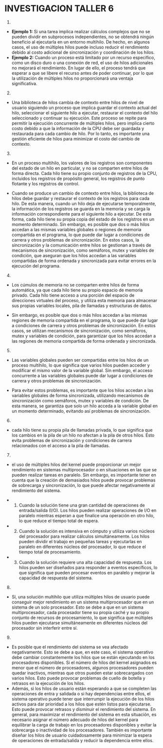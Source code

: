 # **INVESTIGACION TALLER 6**

1.

* **Ejemplo 1:** Si una tarea implica realizar cálculos complejos que no se pueden dividir en subprocesos independientes, no se obtendrá ningún beneficio al ejecutarla en un entorno multihilo. De hecho, en algunos casos, el uso de múltiples hilos puede incluso reducir el rendimiento debido al costo adicional de sincronización y coordinación de los hilos.
* **Ejemplo 2:** Cuando un proceso está limitado por un recurso específico, como un disco duro o una conexión de red, el uso de hilos adicionales no mejorará el rendimiento. En lugar de ello, el proceso tendrá que esperar a que se libere el recurso antes de poder continuar, por lo que la utilización de múltiples hilos no proporcionará una ventaja significativa.
 
2. 
 
 * Una biblioteca de hilos cambia de contexto entre hilos de nivel de usuario siguiendo un proceso que implica guardar el contexto actual del hilo, seleccionar el siguiente hilo a ejecutar, restaurar el contexto del hilo seleccionado y continuar su ejecución. Este proceso se repite para permitir la ejecución concurrente de múltiples hilos, pero implica cierto costo debido a que la información de la CPU debe ser guardada y restaurada para cada cambio de hilo. Por lo tanto, es importante una gestión eficiente de hilos para minimizar el costo del cambio de contexto.
  
3.

* En un proceso multihilo, los valores de los registros son componentes del estado de un hilo en particular, y no se comparten entre hilos de forma directa. Cada hilo tiene su propio conjunto de registros de la CPU, incluidos los registros de propósito general, los registros de punto flotante y los registros de control.

* Cuando se produce un cambio de contexto entre hilos, la biblioteca de hilos debe guardar y restaurar el contexto de los registros para cada hilo. De esta manera, cuando un hilo deja de ejecutarse temporalmente, la información de los registros se guarda en la memoria y se carga la información correspondiente para el siguiente hilo a ejecutar. De esta forma, cada hilo tiene su propia copia del estado de los registros en un momento determinado.
Sin embargo, es posible que dos o más hilos accedan a las mismas variables globales o regiones de memoria compartida en el programa, lo que puede dar lugar a condiciones de carrera y otros problemas de sincronización. En estos casos, la sincronización y la comunicación entre hilos se gestionan a través de mecanismos de sincronización, como semáforos, mutex y variables de condición, que aseguran que los hilos accedan a las variables compartidas de forma ordenada y sincronizada para evitar errores en la ejecución del programa.

4.

* Los cúmulos de memoria no se comparten entre hilos de forma automática, ya que cada hilo tiene su propio espacio de memoria privado. Cada hilo tiene acceso a una porción del espacio de direcciones virtuales del proceso, y utiliza esta memoria para almacenar sus propias variables locales, pila de llamadas y estructuras de datos.

* Sin embargo, es posible que dos o más hilos accedan a las mismas regiones de memoria compartida en el programa, lo que puede dar lugar a condiciones de carrera y otros problemas de sincronización. En estos casos, se utilizan mecanismos de sincronización, como semáforos, mutex y variables de condición, para garantizar que los hilos accedan a las regiones de memoria compartida de forma ordenada y sincronizada.

5. 

* Las variables globales pueden ser compartidas entre los hilos de un proceso multihilo, lo que significa que varios hilos pueden acceder y modificar el mismo valor de la variable global. Sin embargo, el acceso concurrente a las variables globales puede dar lugar a condiciones de carrera y otros problemas de sincronización.

* Para evitar estos problemas, es importante que los hilos accedan a las variables globales de forma sincronizada, utilizando mecanismos de sincronización como semáforos, mutex y variables de condición. De esta manera, se garantiza que solo un hilo acceda a la variable global en un momento determinado, evitando así problemas de sincronización.

6.

* cada hilo tiene su propia pila de llamadas privada, lo que significa que los cambios en la pila de un hilo no afectan a la pila de otros hilos. Esto evita problemas de sincronización y condiciones de carrera relacionados con el acceso a la pila de llamadas.

7.

* el uso de múltiples hilos del kernel puede proporcionar un mejor rendimiento en sistemas multiprocesador o en situaciones en las que se pueden realizar tareas en paralelo. Sin embargo, es importante tener en cuenta que la creación de demasiados hilos puede provocar problemas de sobrecarga y sincronización, lo que puede afectar negativamente al rendimiento del sistema.

* 1. Cuando la solución tiene una gran cantidad de operaciones de entrada/salida (I/O). Los hilos pueden realizar operaciones de I/O en paralelo mientras esperan a que finalice una operación en otro hilo, lo que reduce el tiempo total de espera.

* 2. Cuando la solución es intensiva en cómputo y utiliza varios núcleos del procesador para realizar cálculos simultáneamente. Los hilos pueden dividir el trabajo en pequeñas tareas y ejecutarlas en paralelo en diferentes núcleos del procesador, lo que reduce el tiempo total de procesamiento.

* 3. Cuando la solución requiere una alta capacidad de respuesta. Los hilos pueden ser diseñados para responder a eventos específicos, lo que significa que pueden procesar eventos en paralelo y mejorar la capacidad de respuesta del sistema.


8.

* Sí, una solución multihilo que utiliza múltiples hilos de usuario puede conseguir mejor rendimiento en un sistema multiprocesador que en un sistema de un solo procesador. Esto se debe a que en un sistema multiprocesador, cada procesador tiene su propia caché y su propio conjunto de recursos de procesamiento, lo que significa que múltiples hilos pueden ejecutarse simultáneamente en diferentes núcleos del procesador sin interferir entre sí.

9.

* Es posible que el rendimiento del sistema se vea afectado negativamente. Esto se debe a que, en este caso, el sistema operativo debe cambiar constantemente los hilos que se están ejecutando en los procesadores disponibles. Si el número de hilos del kernel asignados es menor que el número de procesadores, algunos procesadores pueden quedar inactivos, mientras que otros pueden estar sobrecargados con varios hilos. Esto puede provocar problemas de cuello de botella y retrasos en la ejecución de los hilos.
* Además, si los hilos de usuario están esperando a que se completen las operaciones de entra y salidada o si hay dependencias entre ellos, el sistema operativo puede tener que interrumpir la ejecución de los hilos activos para dar prioridad a los hilos que estén listos para ejecutarse. Esto puede provocar retrasos y disminuir el rendimiento del sistema.
En general, para maximizar el rendimiento del sistema en esta situación, es necesario asignar el número adecuado de hilos del kernel para equilibrar la carga de trabajo en los procesadores disponibles y evitar la sobrecarga o inactividad de los procesadores. También es importante diseñar los hilos de usuario cuidadosamente para minimizar la espera de operaciones de entrada/salida y reducir la dependencia entre ellos.








